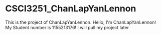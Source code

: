 # CSCI3251_ChanLapYanLennon
This is the project of ChanLapYanLennon.
Hello, I'm ChanLapYanLennon!
My Student number is 1155213176!
I will pull my project later
